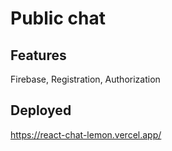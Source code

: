 # Public chat
## Features
Firebase, Registration, Authorization
## Deployed
https://react-chat-lemon.vercel.app/
